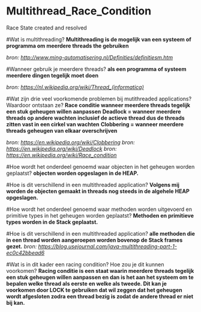 # Multithread_Race_Condition
Race State created and resolved

#Wat is multithreading?
**Multithreading is de mogelijk van een systeem of programma om meerdere threads the gebruiken**

*bron: http://www.ming-automatisering.nl/Definities/definitiesm.htm*

#Wanneer gebruik je meerdere threads?
**als een programma of systeem meerdere dingen tegelijk moet doen**

*bron: https://nl.wikipedia.org/wiki/Thread_(informatica)*

#Wat zijn drie veel voorkomende problemen bij mutithreaded applications? Waardoor ontstaan ze?
**Race conditie wanneer meerdere threads tegelijk een stuk geheugen willen aanpassen**
**Deadlock = wanneer meerdere threads op andere wachten inclusief de actieve thread dus de threads zitten vast in een cirkel van wachten** 
**Clobbering = wanneer meerdere threads geheugen van elkaar overschrijven**

*bron: https://en.wikipedia.org/wiki/Clobbering*
*bron: https://en.wikipedia.org/wiki/Deadlock*
*bron: https://en.wikipedia.org/wiki/Race_condition*


#Hoe wordt het onderdeel genoemd waar objecten in het geheugen worden geplaatst?
**objecten worden opgeslagen in de HEAP.**

#Hoe is dit verschillend in een multithreaded application?
**Volgens mij worden de objecten gemaakt in threads nog steeds in de algehele HEAP opgeslagen.**

#Hoe wordt het onderdeel genoemd waar methoden worden uitgevoerd en primitive types in het geheugen worden geplaatst?
**Methoden en primitieve types worden in de Stack geplaatst.**

#Hoe is dit verschillend in een multithreaded application?
**alle methoden die in een thread worden aangeroepen worden bovenop de Stack frames gezet.**
*bron: https://blog.usejournal.com/java-multithreading-part-1-ec0c42bbead6*


#Wat is in dit kader een racing condition? Hoe zou je dit kunnen voorkomen?
**Racing conditie is een staat waarin meerdere threads tegelijk een stuk geheugen willen aanpassen en dan is het aan het systeem om te bepalen welke thread als eerste en welke als tweede.
Dit kan je voorkomen door LOCK te gebruiken dat wil zeggen dat het geheugen wordt afgesloten zodra een thread bezig is zodat de andere thread er niet bij kan.**